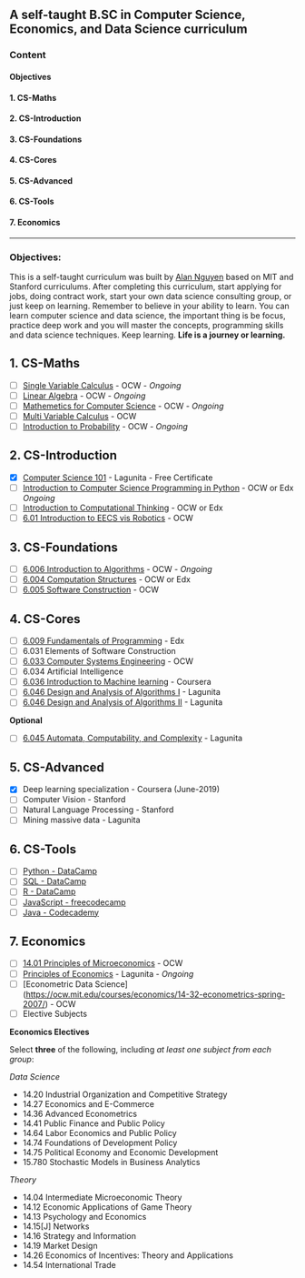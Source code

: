 ## A self-taught B.SC in Computer Science, Economics, and Data Science curriculum
### Content
#### Objectives
#### 1. CS-Maths
#### 2. CS-Introduction
#### 3. CS-Foundations
#### 4. CS-Cores
#### 5. CS-Advanced
#### 6. CS-Tools
#### 7. Economics



-----------------------------------------------------------------------------------------------------------------------
### Objectives: 
This is a self-taught curriculum was built by [Alan Nguyen](https://github.com/alan-nguyen) based on MIT and Stanford curriculums. After completing this curriculum, start applying for jobs, doing contract work, start your own data science consulting group, or just keep on learning. Remember to believe in your ability to learn. You can learn computer science and data science, the important thing is be focus, practice deep work and you will master the concepts, programming skills and data science techniques. Keep learning. **Life is a journey or learning.** 

## 1. CS-Maths
- [ ] [Single Variable Calculus](https://ocw.mit.edu/courses/mathematics/18-01sc-single-variable-calculus-fall-2010/) - OCW - _Ongoing_
- [ ] [Linear Algebra](https://ocw.mit.edu/courses/mathematics/18-06sc-linear-algebra-fall-2011/) - OCW - _Ongoing_
- [ ] [Mathemetics for Computer Science](https://ocw.mit.edu/courses/electrical-engineering-and-computer-science/6-042j-mathematics-for-computer-science-spring-2015/) - OCW - _Ongoing_
- [ ] [Multi Variable Calculus](https://ocw.mit.edu/courses/mathematics/18-02sc-multivariable-calculus-fall-2010/) - OCW
- [ ] [Introduction to Probability](https://ocw.mit.edu/resources/res-6-012-introduction-to-probability-spring-2018/index.htm) - OCW - _Ongoing_

## 2. CS-Introduction
- [x] [Computer Science 101](https://lagunita.stanford.edu/courses/Engineering/CS101/Summer2014/course/) - Lagunita - Free Certificate
- [ ] [Introduction to Computer Science Programming in Python](https://courses.edx.org/courses/course-v1:MITx+6.00.1x+2T2019/course/) - OCW or Edx _Ongoing_
- [ ] [Introduction to Computational Thinking](https://courses.edx.org/courses/course-v1:MITx+6.00.2x+1T2019/course/) - OCW or Edx
- [ ] [6.01 Introduction to EECS vis Robotics](https://ocw.mit.edu/courses/electrical-engineering-and-computer-science/6-01sc-introduction-to-electrical-engineering-and-computer-science-i-spring-2011/) - OCW

## 3. CS-Foundations
- [ ] [6.006 Introduction to Algorithms](https://ocw.mit.edu/courses/electrical-engineering-and-computer-science/6-006-introduction-to-algorithms-fall-2011/) - OCW - _Ongoing_
- [ ] [6.004 Computation Structures](https://courses.edx.org/courses/course-v1:MITx+6.004.1x_3+3T2016/course/) - OCW or Edx
- [ ] [6.005 Software Construction](https://ocw.mit.edu/courses/electrical-engineering-and-computer-science/6-005-software-construction-spring-2016/) - OCW

## 4. CS-Cores
- [ ] [6.009 Fundamentals of Programming](https://www.edx.org/course/software-construction-java-mitx-6-005-1x) - Edx
- [ ] 6.031 Elements of Software Construction
- [ ] [6.033 Computer Systems Engineering](https://ocw.mit.edu/courses/electrical-engineering-and-computer-science/6-033-computer-system-engineering-spring-2018/) - OCW
- [ ] 6.034 Artificial Intelligence 
- [ ] [6.036 Introduction to Machine learning](https://www.coursera.org/learn/machine-learning) - Coursera 
- [ ] [6.046 Design and Analysis of Algorithms I](https://lagunita.stanford.edu/courses/course-v1:Engineering+Algorithms1+SelfPaced/about) - Lagunita
- [ ] [6.046 Design and Analysis of Algorithms II](https://lagunita.stanford.edu/courses/course-v1:Engineering+Algorithms2+SelfPaced/about) - Lagunita

**Optional**
- [ ] [6.045 Automata, Computability, and Complexity](https://lagunita.stanford.edu/courses/course-v1:ComputerScience+Automata+SelfPaced/about) - Lagunita

## 5. CS-Advanced
- [x] Deep learning specialization - Coursera (June-2019)
- [ ] Computer Vision - Stanford
- [ ] Natural Language Processing - Stanford 
- [ ] Mining massive data - Lagunita

## 6. CS-Tools
- [ ] [Python - DataCamp](https://www.datacamp.com/home)
- [ ] [SQL - DataCamp](https://www.datacamp.com/home)
- [ ] [R - DataCamp](https://www.datacamp.com/home)
- [ ] [JavaScript - freecodecamp](https://www.freecodecamp.org/)
- [ ] [Java - Codecademy](https://www.codecademy.com/learn/learn-java)

## 7. Economics
- [ ] [14.01 Principles of Microeconomics](https://ocw.mit.edu/courses/economics/14-01sc-principles-of-microeconomics-fall-2011/) - OCW
- [ ] [Principles of Economics](https://lagunita.stanford.edu/courses/course-v1:HumanitiesSciences+Econ1V+Summer2019/course/) - Lagunita - _Ongoing_
- [ ] [Econometric Data Science] (https://ocw.mit.edu/courses/economics/14-32-econometrics-spring-2007/) - OCW
- [ ] Elective Subjects 

**Economics Electives**

Select **three** of the following, including _at least one subject from each group_:

_Data Science_
- 14.20 Industrial Organization and Competitive Strategy
- 14.27 Economics and E-Commerce
- 14.36 Advanced Econometrics
- 14.41 Public Finance and Public Policy
- 14.64 Labor Economics and Public Policy
- 14.74 Foundations of Development Policy
- 14.75 Political Economy and Economic Development
- 15.780 Stochastic Models in Business Analytics

_Theory_
- 14.04 Intermediate Microeconomic Theory
- 14.12 Economic Applications of Game Theory
- 14.13 Psychology and Economics
- 14.15[J] Networks
- 14.16 Strategy and Information
- 14.19 Market Design
- 14.26 Economics of Incentives: Theory and Applications
- 14.54 International Trade
